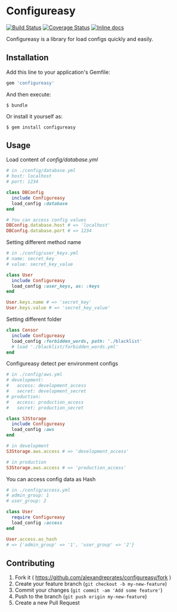 Configureasy
=============

[![Build Status](https://travis-ci.org/alexandreprates/configureasy.svg?branch=master)](https://travis-ci.org/alexandreprates/configureasy) [![Coverage Status](https://coveralls.io/repos/alexandreprates/configureasy/badge.svg)](https://coveralls.io/r/alexandreprates/configureasy) [![Inline docs](http://inch-ci.org/github/alexandreprates/configureasy.svg?branch=master)](http://inch-ci.org/github/alexandreprates/configureasy)

Configureasy is a library for load configs quickly and easily.

## Installation

Add this line to your application's Gemfile:

```ruby
gem 'configureasy'
```

And then execute:

    $ bundle

Or install it yourself as:

    $ gem install configureasy

## Usage

Load content of <i>config/database.yml</i>

```ruby
# in ./config/database.yml
# host: localhost
# port: 1234

class DBConfig
  include Configureasy
  load_config :database
end

# You can access config values
DBConfig.database.host # => 'localhost'
DBConfig.database.port # => 1234
```

Setting different method name

```ruby
# in ./config/user_keys.yml
# name: secret_key
# value: secret_key_value

class User
  include Configureasy
  load_config :user_keys, as: :keys
end

User.keys.name # => 'secret_key'
User.keys.value # => 'secret_key_value'
```

Setting different folder

```ruby
class Censor
  include Configureasy
  load_config :forbidden_words, path: './blacklist'
  # load './blacklist/forbidden_words.yml'
end
```

Configureasy detect per environment configs

```ruby
# in ./config/aws.yml
# development:
#   access: development_access
#   secret: development_secret
# production:
#   access: production_access
#   secret: production_secret

class S3Storage
  include Configureasy
  load_config :aws
end

# in development
S3Storage.aws.access # => 'development_access'

# in production
S3Storage.aws.access # => 'production_access'
```

You can access config data as Hash

```ruby
# in ./config/access.yml
# admin_group: 1
# user_group: 2

class User
  require Configureasy
  load_config :access
end

User.access.as_hash
# => {'admin_group' => '1', 'user_group' => '2'}
```

## Contributing

1. Fork it ( https://github.com/alexandreprates/configureasy/fork )
2. Create your feature branch (`git checkout -b my-new-feature`)
3. Commit your changes (`git commit -am 'Add some feature'`)
4. Push to the branch (`git push origin my-new-feature`)
5. Create a new Pull Request
